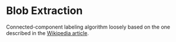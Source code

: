 # Blob Extraction

Connected-component labeling algorithm loosely based on the one described in
the 
[Wikipedia article](https://en.wikipedia.org/wiki/Connected-component_labeling#One_component_at_a_time).
